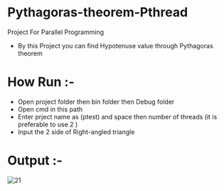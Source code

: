 # Pythagoras-theorem-Pthread
Project For Parallel Programming
- By this Project you can find Hypotenuse value through Pythagoras theorem
# How Run :- 
   - Open project folder then bin folder then Debug folder
   - Open cmd in this path
   - Enter prject name as (ptest) and space then number of threads (it is preferable to use 2 )
   - Input the 2 side of Right-angled triangle
# Output :- 
![21](https://user-images.githubusercontent.com/71935797/209818894-a59ddd21-c3ba-4387-9b31-bc9e7425298a.PNG)
